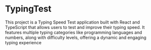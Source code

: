# TypingTest
This project is a Typing Speed Test application built with React and TypeScript that allows users to test and improve their typing speed. It features multiple typing categories like programming languages and numbers, along with difficulty levels, offering a dynamic and engaging typing experience
